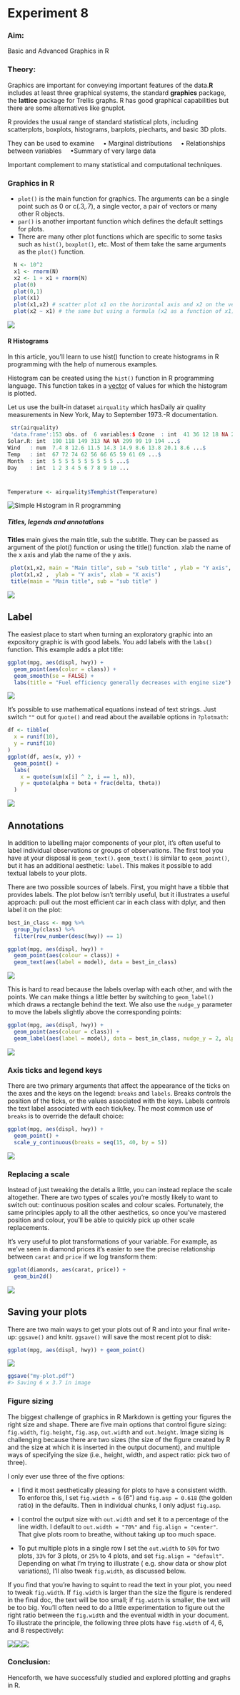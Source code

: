 # Experiment 8

### Aim:

Basic and Advanced Graphics in R

### Theory:

Graphics are important for conveying important features of the data.**R** includes at least three graphical systems, the standard **graphics** package, the **lattice** package for Trellis graphs. R has good graphical capabilities but there are some alternatives like gnuplot.

R provides the usual range of standard statistical plots, including scatterplots,
boxplots, histograms, barplots, piecharts, and basic 3D plots. 

They can be used to examine
    • Marginal distributions
    • Relationships between variables
    •Summary of very large data

Important complement to many statistical and
computational techniques.

### Graphics in R

* `plot()` is the main function for graphics. The arguments can be a single point such as 0 or c(.3,.7), a single vector, a pair of vectors or many other R objects.
* `par()` is another important function which defines the default settings for plots.
* There are many other plot functions which are specific to some tasks such as `hist()`, `boxplot()`, etc. Most of them take the same arguments as the `plot()` function.

```r
  N <- 10^2
  x1 <- rnorm(N) 
  x2 <- 1 + x1 + rnorm(N)
  plot(0) 
  plot(0,1) 
  plot(x1) 
  plot(x1,x2) # scatter plot x1 on the horizontal axis and x2 on the vertical axis
  plot(x2 ~ x1) # the same but using a formula (x2 as a function of x1)
```

![](/home/akuma/SoopaProject/R/Experiments/img/Cheese_Sun-05Apr20_10.34.png)

#### R Histograms

In this article, you’ll learn to use hist() function to create histograms in R programming with the help of numerous examples.

Histogram can be created using the `hist()` function in R programming language. This function takes in a [vector](https://www.datamentor.io/r-programming/vector "R vector") of values for which the histogram is plotted.

Let us use the built-in dataset `airquality` which hasDaily air quality measurements in New York, May to September 1973.-R documentation.

```r
 str(airquality)
 'data.frame':153 obs. of  6 variables:$ Ozone  : int  41 36 12 18 NA 28 23 19 8 NA ...$
Solar.R: int  190 118 149 313 NA NA 299 99 19 194 ...$
Wind   : num  7.4 8 12.6 11.5 14.3 14.9 8.6 13.8 20.1 8.6 ...$ 
Temp   : int  67 72 74 62 56 66 65 59 61 69 ...$
Month  : int  5 5 5 5 5 5 5 5 5 5 ...$
Day    : int  1 2 3 4 5 6 7 8 9 10 ...
```

# 

```r
Temperature <- airquality$Temphist(Temperature)
```

![Simple Histogram in R programming](https://cdn.datamentor.io/wp-content/uploads/2017/11/r-histogram.png)

##### Titles, legends and annotations

**Titles**
main gives the main title, sub the subtitle. They can be passed as argument of the plot() function or using the title() function. xlab the name of the x axis and ylab the name of the y axis.

```r
 plot(x1,x2, main = "Main title", sub = "sub title" , ylab = "Y axis", xlab = "X axis")
 plot(x1,x2 ,  ylab = "Y axis", xlab = "X axis")
 title(main = "Main title", sub = "sub title" )
```

![](/home/akuma/SoopaProject/R/Experiments/img/Cheese_Sun-05Apr20_10.38.png)

## Label

The easiest place to start when turning an exploratory graphic into an expository graphic is with good labels. You add labels with the `labs()` function. This example adds a plot title:

```r
ggplot(mpg, aes(displ, hwy)) +
  geom_point(aes(color = class)) +
  geom_smooth(se = FALSE) +
  labs(title = "Fuel efficiency generally decreases with engine size")
```

![](/home/akuma/SoopaProject/R/Experiments/img/Cheese_Sun-05Apr20_10.42.png)

It’s possible to use mathematical equations instead of text strings. Just switch `""` out for `quote()` and read about the available options in `?plotmath`:

```r
df <- tibble(
  x = runif(10),
  y = runif(10)
)
ggplot(df, aes(x, y)) +
  geom_point() +
  labs(
    x = quote(sum(x[i] ^ 2, i == 1, n)),
    y = quote(alpha + beta + frac(delta, theta))
  )
```

![](/home/akuma/SoopaProject/R/Experiments/img/Cheese_Sun-05Apr20_10.43.png)

## Annotations

In addition to labelling major components of your plot, it’s often useful to label individual observations or groups of observations. The first tool you have at your disposal is `geom_text()`. `geom_text()` is similar to `geom_point()`, but it has an additional aesthetic: `label`. This makes it possible to add textual labels to your plots.

There are two possible sources of labels. First, you might have a tibble that provides labels. The plot below isn’t terribly useful, but it illustrates a useful approach: pull out the most efficient car in each class with dplyr, and then label it on the plot:

```r
best_in_class <- mpg %>%
  group_by(class) %>%
  filter(row_number(desc(hwy)) == 1)

ggplot(mpg, aes(displ, hwy)) +
  geom_point(aes(colour = class)) +
  geom_text(aes(label = model), data = best_in_class)
```

![](/home/akuma/SoopaProject/R/Experiments/img/Cheese_Sun-05Apr20_10.44.png)

This is hard to read because the labels overlap with each other, and with the points. We can make things a little better by switching to `geom_label()` which draws a rectangle behind the text. We also use the `nudge_y` parameter to move the labels slightly above the corresponding points:

```r
ggplot(mpg, aes(displ, hwy)) +
  geom_point(aes(colour = class)) +
  geom_label(aes(label = model), data = best_in_class, nudge_y = 2, alpha = 0.5)
```

![](/home/akuma/SoopaProject/R/Experiments/img/Cheese_Sun-05Apr20_10.45.png)

### Axis ticks and legend keys

There are two primary arguments that affect the appearance of the ticks on the axes and the keys on the legend: `breaks` and `labels`. Breaks controls the position of the ticks, or the values associated with the keys. Labels controls the text label associated with each tick/key. The most common use of `breaks` is to override the default choice:

```r
ggplot(mpg, aes(displ, hwy)) +
  geom_point() +
  scale_y_continuous(breaks = seq(15, 40, by = 5))
```

![](/home/akuma/SoopaProject/R/Experiments/img/Cheese_Sun-05Apr20_10.47.png)

### Replacing a scale

Instead of just tweaking the details a little, you can instead replace the scale altogether. There are two types of scales you’re mostly likely to want to switch out: continuous position scales and colour scales. Fortunately, the same principles apply to all the other aesthetics, so once you’ve mastered position and colour, you’ll be able to quickly pick up other scale replacements.

It’s very useful to plot transformations of your variable. For example, as we’ve seen in diamond prices it’s easier to see the precise relationship between `carat` and `price` if we log transform them:

```r
ggplot(diamonds, aes(carat, price)) +
  geom_bin2d()
```

![](/home/akuma/Screenshots/Cheese_Sun-05Apr20_10.49.png)

## Saving your plots

There are two main ways to get your plots out of R and into your final write-up: `ggsave()` and knitr. `ggsave()` will save the most recent plot to disk:

```r
ggplot(mpg, aes(displ, hwy)) + geom_point()
```

![](https://d33wubrfki0l68.cloudfront.net/1eb071c46c5f1aae2ed63a51590c632864c9ae8b/37ba5/communicate-plots_files/figure-html/unnamed-chunk-32-1.png)

```r
ggsave("my-plot.pdf")
#> Saving 6 x 3.7 in image
```

### Figure sizing

The biggest challenge of graphics in R Markdown is getting your figures the right size and shape. There are five main options that control figure sizing: `fig.width`, `fig.height`, `fig.asp`, `out.width` and `out.height`. Image sizing is challenging because there are two sizes (the size of the figure created by R and the size at which it is inserted in the output document), and multiple ways of specifying the size (i.e., height, width, and aspect ratio: pick two of three).

I only ever use three of the five options:

* I find it most aesthetically pleasing for plots to have a consistent width. To enforce this, I set `fig.width = 6` (6") and `fig.asp = 0.618` (the golden ratio) in the defaults. Then in individual chunks, I only adjust `fig.asp`.

* I control the output size with `out.width` and set it to a percentage of the line width. I default to `out.width = "70%"` and `fig.align = "center"`. That give plots room to breathe, without taking up too much space.

* To put multiple plots in a single row I set the `out.width` to `50%` for two plots, `33%` for 3 plots, or `25%` to 4 plots, and set `fig.align = "default"`. Depending on what I’m trying to illustrate ( e.g. show data or show plot variations), I’ll also tweak `fig.width`, as discussed below.

If you find that you’re having to squint to read the text in your plot, you need to tweak `fig.width`. If `fig.width` is larger than the size the figure is rendered in the final doc, the text will be too small; if `fig.width` is smaller, the text will be too big. You’ll often need to do a little experimentation to figure out the right ratio between the `fig.width` and the eventual width in your document. To illustrate the principle, the following three plots have `fig.width` of 4, 6, and 8 respectively:

![](https://d33wubrfki0l68.cloudfront.net/bd3974800c17e2685b5ed94ee7bb5a9e55278027/2816f/communicate-plots_files/figure-html/unnamed-chunk-35-1.png)![](https://d33wubrfki0l68.cloudfront.net/1eb071c46c5f1aae2ed63a51590c632864c9ae8b/db96c/communicate-plots_files/figure-html/unnamed-chunk-36-1.png)![](https://d33wubrfki0l68.cloudfront.net/ae73d8ecda562ca276df2dd128056adde1a6d5cc/53884/communicate-plots_files/figure-html/unnamed-chunk-37-1.png)

### Conclusion:

Henceforth, we have successfully studied and explored plotting and graphs in R.
